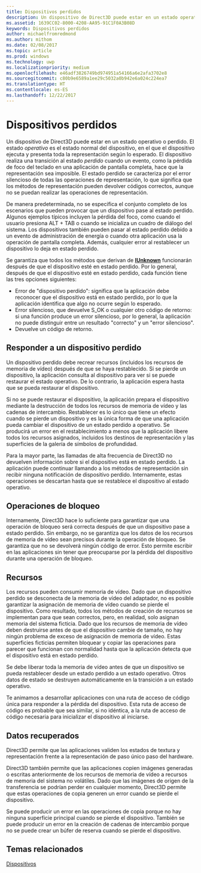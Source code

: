 ```yaml
---
title: Dispositivos perdidos
description: Un dispositivo de Direct3D puede estar en un estado operativo o perdido.
ms.assetid: 1639CC02-8000-4208-AA95-91C1F0A3B08D
keywords: Dispositivos perdidos
author: michaelfromredmond
ms.author: mithom
ms.date: 02/08/2017
ms.topic: article
ms.prod: windows
ms.technology: uwp
ms.localizationpriority: medium
ms.openlocfilehash: e46adf3826749bd974951a54166a6e2afa3702e8
ms.sourcegitcommit: c80b9e6589a1ee29c5032a0b942e6a024c224ea7
ms.translationtype: HT
ms.contentlocale: es-ES
ms.lasthandoff: 12/22/2017
---
```

# <a name="lost-devices"></a>Dispositivos perdidos


Un dispositivo de Direct3D puede estar en un estado operativo o perdido. El estado *operativo* es el estado normal del dispositivo, en el que el dispositivo ejecuta y presenta toda la representación según lo esperado. El dispositivo realiza una transición al estado *perdido* cuando un evento, como la pérdida de foco del teclado en una aplicación de pantalla completa, hace que la representación sea imposible. El estado perdido se caracteriza por el error silencioso de todas las operaciones de representación, lo que significa que los métodos de representación pueden devolver códigos correctos, aunque no se puedan realizar las operaciones de representación.

De manera predeterminada, no se especifica el conjunto completo de los escenarios que pueden provocar que un dispositivo pase al estado perdido. Algunos ejemplos típicos incluyen la pérdida del foco, como cuando el usuario presiona ALT + TAB o cuando se inicializa un cuadro de diálogo del sistema. Los dispositivos también pueden pasar al estado perdido debido a un evento de administración de energía o cuando otra aplicación usa la operación de pantalla completa. Además, cualquier error al restablecer un dispositivo lo deja en estado perdido.

Se garantiza que todos los métodos que derivan de [**IUnknown**](https://msdn.microsoft.com/library/windows/desktop/ms680509) funcionarán después de que el dispositivo esté en estado perdido. Por lo general, después de que el dispositivo esté en estado perdido, cada función tiene las tres opciones siguientes:

-   Error de "dispositivo perdido": significa que la aplicación debe reconocer que el dispositivo está en estado perdido, por lo que la aplicación identifica que algo no ocurre según lo esperado.
-   Error silencioso, que devuelve S\_OK o cualquier otro código de retorno: si una función produce un error silencioso, por lo general, la aplicación no puede distinguir entre un resultado "correcto" y un "error silencioso".
-   Devuelve un código de retorno.

## <a name="span-idrespondingtoalostdevicespanspan-idrespondingtoalostdevicespanspan-idrespondingtoalostdevicespanresponding-to-a-lost-device"></a><span id="Responding_to_a_Lost_Device"></span><span id="responding_to_a_lost_device"></span><span id="RESPONDING_TO_A_LOST_DEVICE"></span>Responder a un dispositivo perdido


Un dispositivo perdido debe recrear recursos (incluidos los recursos de memoria de vídeo) después de que se haya restablecido. Si se pierde un dispositivo, la aplicación consulta al dispositivo para ver si se puede restaurar el estado operativo. De lo contrario, la aplicación espera hasta que se pueda restaurar el dispositivo.

Si no se puede restaurar el dispositivo, la aplicación prepara el dispositivo mediante la destrucción de todos los recursos de memoria de vídeo y las cadenas de intercambio. Restablecer es lo único que tiene un efecto cuando se pierde un dispositivo y es la única forma de que una aplicación pueda cambiar el dispositivo de un estado perdido a operativo. Se producirá un error en el restablecimiento a menos que la aplicación libere todos los recursos asignados, incluidos los destinos de representación y las superficies de la galería de símbolos de profundidad.

Para la mayor parte, las llamadas de alta frecuencia de Direct3D no devuelven información sobre si el dispositivo está en estado perdido. La aplicación puede continuar llamando a los métodos de representación sin recibir ninguna notificación de dispositivo perdido. Internamente, estas operaciones se descartan hasta que se restablece el dispositivo al estado operativo.

## <a name="span-idlockingoperationsspanspan-idlockingoperationsspanspan-idlockingoperationsspanlocking-operations"></a><span id="Locking_Operations"></span><span id="locking_operations"></span><span id="LOCKING_OPERATIONS"></span>Operaciones de bloqueo


Internamente, Direct3D hace lo suficiente para garantizar que una operación de bloqueo será correcta después de que un dispositivo pase a estado perdido. Sin embargo, no se garantiza que los datos de los recursos de memoria de vídeo sean precisos durante la operación de bloqueo. Se garantiza que no se devolverá ningún código de error. Esto permite escribir en las aplicaciones sin tener que preocuparse por la pérdida del dispositivo durante una operación de bloqueo.

## <a name="span-idresourcesspanspan-idresourcesspanspan-idresourcesspanresources"></a><span id="Resources"></span><span id="resources"></span><span id="RESOURCES"></span>Recursos


Los recursos pueden consumir memoria de vídeo. Dado que un dispositivo perdido se desconecta de la memoria de vídeo del adaptador, no es posible garantizar la asignación de memoria de vídeo cuando se pierde el dispositivo. Como resultado, todos los métodos de creación de recursos se implementan para que sean correctos, pero, en realidad, solo asignan memoria del sistema ficticia. Dado que los recursos de memoria de vídeo deben destruirse antes de que el dispositivo cambie de tamaño, no hay ningún problema de exceso de asignación de memoria de vídeo. Estas superficies ficticias permiten bloquear y copiar las operaciones para parecer que funcionan con normalidad hasta que la aplicación detecta que el dispositivo está en estado perdido.

Se debe liberar toda la memoria de vídeo antes de que un dispositivo se pueda restablecer desde un estado perdido a un estado operativo. Otros datos de estado se destruyen automáticamente en la transición a un estado operativo.

Te animamos a desarrollar aplicaciones con una ruta de acceso de código única para responder a la pérdida del dispositivo. Esta ruta de acceso de código es probable que sea similar, si no idéntica, a la ruta de acceso de código necesaria para inicializar el dispositivo al iniciarse.

## <a name="span-idretrieveddataspanspan-idretrieveddataspanspan-idretrieveddataspanretrieved-data"></a><span id="Retrieved_Data"></span><span id="retrieved_data"></span><span id="RETRIEVED_DATA"></span>Datos recuperados


Direct3D permite que las aplicaciones validen los estados de textura y representación frente a la representación de paso único paso del hardware.

Direct3D también permite que las aplicaciones copien imágenes generadas o escritas anteriormente de los recursos de memoria de vídeo a recursos de memoria del sistema no volátiles. Dado que las imágenes de origen de la transferencia se podrían perder en cualquier momento, Direct3D permite que estas operaciones de copia generen un error cuando se pierde el dispositivo.

Se puede producir un error en las operaciones de copia porque no hay ninguna superficie principal cuando se pierde el dispositivo. También se puede producir un error en la creación de cadenas de intercambio porque no se puede crear un búfer de reserva cuando se pierde el dispositivo.

## <a name="span-idrelated-topicsspanrelated-topics"></a><span id="related-topics"></span>Temas relacionados


[Dispositivos](devices.md)

 

 





